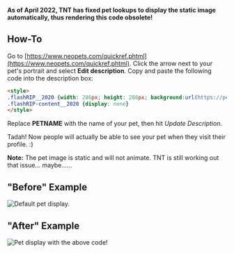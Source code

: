**As of April 2022, TNT has fixed pet lookups to display the static image automatically, thus rendering this code obsolete!**

## How-To

Go to [https://www.neopets.com/quickref.phtml](https://www.neopets.com/quickref.phtml). Click the arrow next to your pet's portrait and select **Edit description**. Copy and paste the following code into the description box:

```html
<style>
.flashRIP__2020 {width: 286px; height: 286px; background:url(https://pets.neopets.com/cpn/PETNAME/1/4.png) 50% 50% no-repeat;}
.flashRIP-content__2020 {display: none}
</style>
```

Replace **PETNAME** with the name of your pet, then hit *Update Description*.

Tadah! Now people will actually be able to see your pet when they visit their profile. :)

**Note:** The pet image is static and will not animate. TNT is still working out that issue... maybe......

## "Before" Example

![Default pet display.](https://imgur.com/AFfF6x7.png)


## "After" Example

![Pet display with the above code!](https://imgur.com/rtMHjo0.png)